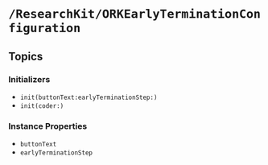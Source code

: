# ``/ResearchKit/ORKEarlyTerminationConfiguration``

<!-- The content below this line is auto-generated and is redundant. You should either incorporate it into your content above this line or delete it. -->

## Topics

### Initializers

- ``init(buttonText:earlyTerminationStep:)``
- ``init(coder:)``

### Instance Properties

- ``buttonText``
- ``earlyTerminationStep``